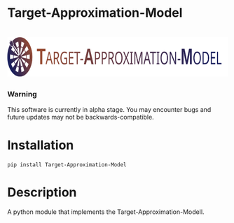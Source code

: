 # Target-Approximation-Model

# <a href="https://github.com/paul-krug/Target-Approximation-Model"><img alt="VocalTractLab" src="/TargetApproximationModel/logo/TargetApproximationModel.svg" height="90"></a>

### Warning
This software is currently in alpha stage. You may encounter bugs and future updates may not be backwards-compatible.

# Installation

    pip install Target-Approximation-Model

# Description
A python module that implements the Target-Approximation-Modell.